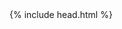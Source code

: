 <!DOCTYPE html>
<html>
    {% include head.html %}
    <body>
        <div class="container">
            <div id="corpo-relogio">
                <div id="corpo-interno-relogio">
                    <div class="traco-hora" id="traco-hora-1"></div>
                    <div class="traco-hora" id="traco-hora-2"></div>
                    <div class="traco-hora" id="traco-hora-3"></div>
                    <div class="traco-hora" id="traco-hora-4"></div>
                    <div class="traco-hora" id="traco-hora-5"></div>
                    <div class="traco-hora" id="traco-hora-6"></div>
                    <div id="tampa-relogio"></div>
                    <div id="ponteiro-horas"></div>
                    <div id="ponteiro-minutos"></div>
                    <div id="ponteiro-segundos"></div>
                </div>
            </div>
        </div>
        <script src="script.js"></script>
    </body>
</html>
